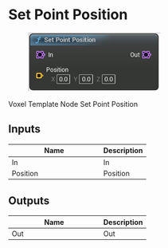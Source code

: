 # Set Point Position

<div align="left" data-full-width="false"><figure><img src="../../../.gitbook/assets/set_point_position.png" alt=""><figcaption></figcaption></figure></div>

Voxel Template Node Set Point Position

## Inputs

<table><thead><tr><th width="170">Name</th><th>Description</th></tr></thead><tbody><tr><td>In</td><td>In</td></tr><tr><td>Position</td><td>Position</td></tr></tbody></table>

## Outputs

<table><thead><tr><th width="170">Name</th><th>Description</th></tr></thead><tbody><tr><td>Out</td><td>Out</td></tr></tbody></table>
